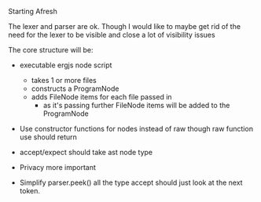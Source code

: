 Starting Afresh

The lexer and parser are ok. Though I would like to
maybe get rid of the need for the lexer to be visible and
close a lot of visibility issues

The core structure will be:
- executable ergjs node script
    - takes 1 or more files
    - constructs a ProgramNode
    - adds FileNode items for each file passed in
        - as it's passing further FileNode items will
          be added to the ProgramNode
- Use constructor functions for nodes instead of raw
  though raw function use should return
- accept/expect should take ast node type

- Privacy more important
- Simplify parser.peek() all the type accept should 
  just look at the next token.